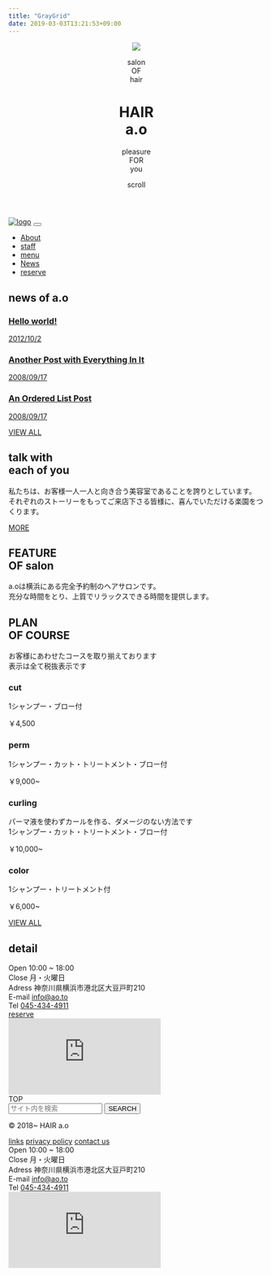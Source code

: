 ```yaml
---
title: "GrayGrid"
date: 2019-03-03T13:21:53+09:00
---
```

<header class="flex header_wrapper" id="header">
    <div class="flex header_bgr">
        <img class="header_img" src="./lib/images/topFull_bgr.jpeg">
    </div>
    <div class="container header_content">
        <div class="grid grid-1">
            <div class="grid grid-3 header_brand">
                <p class="inviewContent font-xl inline-left header_descripiton">salon<br><span class="mainColor">O</span>F<br>hair</p>
                <div class="flex">
                    <h1 class="inviewContent inline-center font-bold header_title">HAIR<br>a.o</h1>
                </div>
                <p class="inviewContent font-sm inline-right header_descripiton">pleasure<br><span class="mainColor">FOR</span><br>you</p>
            </div>
            <div class="flex inline-center">
                <div class="header_scroller scrollBody"><span class="header_scroller body"></span><span class="header_scroller text">scroll</span></div>
            </div>
        </div>
    </div>
</header>
<nav class="grid container navbar_wrapper global" id="globalNavi" role="navigation">
    <a class="flex navbar_brand" href="./" rel="home" itemprop="url"><img src="./lib/images/LOGO.png" class="navbar_logo" alt="logo"></a>        <button class="navbar-toggler" id="navbarToggler" type="button">
        <span></span>
        <span></span>
        <span></span>
    </button>
    <ul class="navbar_list font-sm"><li id="menu-item-67" class="page_item"><a class="navbar_link"href="./info.html">About</a></li>
        <li id="menu-item-120" class="page_item"><a class="navbar_link"href="./staff.html">staff</a></li>
        <li id="menu-item-115" class="page_item"><a class="navbar_link"href="./price.html">menu</a></li>
        <li id="menu-item-71" class="page_item"><a class="navbar_link"href="./new.html">News</a></li>
        <li id="menu-item-116" class="page_item"><a class="navbar_link"href="./y.html">reserve</a></li>
    </ul>
</nav>
<main role="main" id="main" class="container">
    <section id="newsIndex" class="main_wrapper">
        <h2 class="inline-center main_title">news of a.<span class="mainColor">o</span></h2>
        <div class="main_content">
            <a href="./uncategorized/hello-world.html" class="main_post">
                <h3 class="post_title">Hello world!</h3>
                <p class="post_date">2012/10/2</p>
            </a>
            <a href="./parent-category-i/another-post-with-everything-in-it.html" class="main_post">
                <h3 class="post_title">Another Post with Everything In It</h3>
                <p class="post_date">2008/09/17</p>
            </a>
            <a href="./uncategorized/an-ordered-list-post.html" class="main_post">
                <h3 class="post_title">An Ordered List Post</h3>
                <p class="post_date">2008/09/17</p>
            </a>
        </div>
        <div class="flex">
            <a class="flex font-lg main_btn" href="./new.html"><span class="accentColor">VIEW</span> ALL</a>
        </div>
    </section>
    <section id="aboutIndex" class="grid grid-2 main_wrapper">
        <div class="inviewContent fadeInLeft main_img"></div>
        <div class="grid grid-1 inviewContent fadeInRight main_content">
            <h2 class="inline-right main_title"><span class="mainColor">talk with</span><br>each of you</h2>
            <p class="flex inline-right">私たちは、お客様一人一人と向き合う美容室であることを誇りとしています。<br>それぞれのストーリーをもってご来店下さる皆様に、喜んでいただける楽園をつくります。</p>
            <div class="flex left bottom ">
                <a class="flex font-lg main_btn" href="./info.html">M<span class="accentColor">O</span>RE</a>
            </div>
        </div>
    </section>
    <section id="featureIndex" class="grid grid-2 main_wrapper">
        <div class="grid grid-1 inviewContent fadeInLeft main_content">
            <h2 class="main_title">FEATURE<br><span class="mainColor">O</span>F salon</h2>
            <p class="flex left">a.oは横浜にある完全予約制のヘアサロンです。<br>充分な時間をとり、上質でリラックスできる時間を提供します。</p>
        </div>
        <div class="inviewContent fadeInRight main_img"></div>
    </section>
    <section id="planIndex" class="main_wrapper">
        <div class="grid grid-3 main_content">
            <div class="grid grid-1 inviewContent fadeInUp main_card title">
                <h2 class="inline-right font-lg card_title">PLAN<br>OF <span class="mainColor">COURSE</span></h2>
                <p class="card_text">お客様にあわせたコースを取り揃えております<br>表示は全て税抜表示です</p>
            </div>
            <div class="inviewContent fadeInUp main_card description">
                <div class="grid grid-1 card_body">
                    <h3 class="card_title">cut</h3>
                    <p class="flex card_text">1シャンプー・ブロー付</p>
                    <p class="flex right bottom card_text">￥4,500</p>
                </div>
            </div>
            <div class="inviewContent fadeInUp main_card description">
                <div class="grid grid-1 card_body">
                    <h3 class="card_title">perm</h3>
                    <p class="flex card_text">1シャンプー・カット・トリートメント・ブロー付</p>
                    <p class="flex right bottom card_text">￥9,000~</p>
                </div>
            </div>
            <div class="inviewContent fadeInUp main_card description">
                <div class="grid grid-1 card_body">
                    <h3 class="card_title">curling</h3>
                    <p class="flex card_text">パーマ液を使わずカールを作る、ダメージのない方法です<br>1シャンプー・カット・トリートメント・ブロー付</p>
                    <p class="flex right bottom card_text">￥10,000~</p>
                </div>
            </div>
            <div class="inviewContent fadeInUp main_card description">
                <div class="grid grid-1 card_body">
                    <h3 class="card_title">color</h3>
                    <p class="flex card_text">1シャンプー・トリートメント付</p>
                    <p class="flex right bottom card_text">￥6,000~</p>
                </div>
            </div>
            <div class="grid grid-1 inviewContent fadeInUp main_card link">
                <div class="flex left bottom">
                    <a class="flex font-lg main_btn" href="./price.html">VIEW <span class="accentColor">ALL</span></a>
                </div>
            </div>
        </div>
    </section>
    <section id="detailIndex" class="grid grid-2 main_wrapper">
        <div class="grid grid-1 inviewContent fadeInLeft main_content">
            <h2 class="main_title"><span class="mainColor">detail</span></h2>
            <div class="grid grid-table row-2">
                <div class="table_row">
                    <span>Open</span>
                    <span> 10:00 ~ 18:00</span>
                </div>
                <div class="table_row">
                    <span>Close</span>
                    <span> 月・火曜日</span>
                </div>
                <div class="table_row">
                    <span>Adress</span>
                    <span>神奈川県横浜市港北区大豆戸町210</span>
                </div>
                <div class="table_row">
                    <span>E-mail</span>
                    <a href="mailto:info@ao.to">info@ao.to</a>
                </div>
                <div class="table_row">
                    <span>Tel</span>
                    <a href="tel:0454344911">045-434-4911</a>
                </div>
            </div>
            <div class="flex right bottom">
                <a class="flex font-lg main_btn" href="./y.html"><span class="accentColor">reserve</span></a>
            </div>
        </div>
        <div class=" inviewContent fadeInRight main_content">
            <iframe class="googleMap" src="https://www.google.com/maps/embed?pb=!4v1545726998025!6m8!1m7!1sCAoSLEFGMVFpcE5RcEN3OEM3Z0VWMmVyUWlsRXFMZWRUSWJybUtNdXpYLU9QZmRF!2m2!1d35.511707794243!2d139.63070262223!3f182.22280541804486!4f-7.6982834044578965!5f0.7820865974627469" frameborder="0" style="border:0" allowfullscreen></iframe>
        </div>
    </section>
</main>
<footer role="contentinfo" class="container inline-center footer_wrapper">
    <div id="footerScroller" class="fadeInUp footer_scroller scrollTop">
        <span class="footer_scroller body"></span>
        <span class="footer_scroller text">TOP</span></div>
        <div class="widget footer_widget">
            <form role="search" method="get" class="search_form" action="./">
                <span class="search_field">
                    <input type="search" id="search-form-5c19e3228a405" placeholder="サイト内を検索" value="" name="s" />
                </span>
                <button type="submit" class="search_submit"><span class="screen_reader_text">SEARCH</span></button>
            </form>
        </div>
        <div class="widget_text widget footer_widget">
            <div class="textwidget custom-html-widget">
                <p class="flex">© 2018~ HAIR a.o</p>
                <div class="flex">
                    <a href="./link.html" class="footer_link">links</a>
                    <a href="./privacypolicy.html" class="footer_link">privacy policy</a>
                    <a href="./contact-us.html" class="footer_link">contact us</a>
                </div>
            </div>
        </div>
        <div class="widget_text widget footer_widget"><div class="textwidget custom-html-widget"><div id="detailFooter" class="grid grid-2">
            <div class="grid grid-1 inviewContent fadeInLeft">
                <div class="grid grid-table row-2">
                    <div class="table_row">
                        <span>Open</span>
                        <span> 10:00 ~ 18:00</span>
                    </div>
                    <div class="table_row">
                        <span>Close</span>
                        <span> 月・火曜日</span>
                    </div>
                    <div class="table_row">
                        <span>Adress</span>
                        <span>神奈川県横浜市港北区大豆戸町210</span>
                    </div>
                    <div class="table_row">
                        <span>E-mail</span>
                        <a href="mailto:info@ao.to">info@ao.to</a>
                    </div>
                    <div class="table_row">
                        <span>Tel</span>
                        <a href="tel:0454344911">045-434-4911</a>
                    </div>
                </div>
            </div>
            <div class=" inviewContent fadeInRight">
        <iframe class="googleMap" src="https://www.google.com/maps/embed?pb=!1m18!1m12!1m3!1d3247.7011845360507!2d139.6285313147412!3d35.51166634686119!2m3!1f0!2f0!3f0!3m2!1i1024!2i768!4f13.1!3m3!1m2!1s0x60185ee8138cab77%3A0xd36e5f41489b9f1d!2z44OY44Ki44O844Ko44O844Kq44O8!5e0!3m2!1sja!2sjp!4v1545726818924" frameborder="0" style="border:0" allowfullscreen></iframe>
            </div>
        </div>
    </footer>
    <script type='text/javascript' src='./lib/js/jquery.inview.min.js'></script>
    <script type='text/javascript' src='./lib/js/main.js'></script>